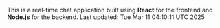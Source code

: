 This is a real-time chat application built using **React** for the frontend and **Node.js** for the backend.
Last updated: Tue Mar 11 04:10:11 UTC 2025
